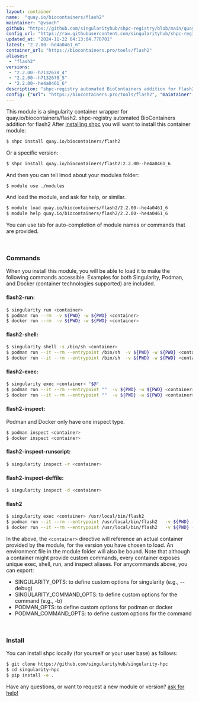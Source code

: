 ```yaml
---
layout: container
name:  "quay.io/biocontainers/flash2"
maintainer: "@vsoch"
github: "https://github.com/singularityhub/shpc-registry/blob/main/quay.io/biocontainers/flash2/container.yaml"
config_url: "https://raw.githubusercontent.com/singularityhub/shpc-registry/main/quay.io/biocontainers/flash2/container.yaml"
updated_at: "2024-11-22 04:13:04.770701"
latest: "2.2.00--he4a0461_6"
container_url: "https://biocontainers.pro/tools/flash2"
aliases:
 - "flash2"
versions:
 - "2.2.00--h7132678_4"
 - "2.2.00--h7132678_5"
 - "2.2.00--he4a0461_6"
description: "shpc-registry automated BioContainers addition for flash2"
config: {"url": "https://biocontainers.pro/tools/flash2", "maintainer": "@vsoch", "description": "shpc-registry automated BioContainers addition for flash2", "latest": {"2.2.00--he4a0461_6": "sha256:35d03145f8b8ec5b63d5b7e04a56b4b11ae4814554f2c60b03f1ba3997180b24"}, "tags": {"2.2.00--h7132678_4": "sha256:de692808d98a7fc4cceb0a78addfdd1a5e41a1dd07deb31a334d1ed388a372f4", "2.2.00--h7132678_5": "sha256:8d9ea0c90699316266c803c1a2d20c707e71d6b84ac0fc26c3c8a7f0ce11c3a6", "2.2.00--he4a0461_6": "sha256:35d03145f8b8ec5b63d5b7e04a56b4b11ae4814554f2c60b03f1ba3997180b24"}, "docker": "quay.io/biocontainers/flash2", "aliases": {"flash2": "/usr/local/bin/flash2"}}
---
```


This module is a singularity container wrapper for quay.io/biocontainers/flash2.
shpc-registry automated BioContainers addition for flash2
After [installing shpc](#install) you will want to install this container module:


```bash
$ shpc install quay.io/biocontainers/flash2
```

Or a specific version:

```bash
$ shpc install quay.io/biocontainers/flash2:2.2.00--he4a0461_6
```

And then you can tell lmod about your modules folder:

```bash
$ module use ./modules
```

And load the module, and ask for help, or similar.

```bash
$ module load quay.io/biocontainers/flash2/2.2.00--he4a0461_6
$ module help quay.io/biocontainers/flash2/2.2.00--he4a0461_6
```

You can use tab for auto-completion of module names or commands that are provided.

<br>

### Commands

When you install this module, you will be able to load it to make the following commands accessible.
Examples for both Singularity, Podman, and Docker (container technologies supported) are included.

#### flash2-run:

```bash
$ singularity run <container>
$ podman run --rm  -v ${PWD} -w ${PWD} <container>
$ docker run --rm  -v ${PWD} -w ${PWD} <container>
```

#### flash2-shell:

```bash
$ singularity shell -s /bin/sh <container>
$ podman run --it --rm --entrypoint /bin/sh  -v ${PWD} -w ${PWD} <container>
$ docker run --it --rm --entrypoint /bin/sh  -v ${PWD} -w ${PWD} <container>
```

#### flash2-exec:

```bash
$ singularity exec <container> "$@"
$ podman run --it --rm --entrypoint ""  -v ${PWD} -w ${PWD} <container> "$@"
$ docker run --it --rm --entrypoint ""  -v ${PWD} -w ${PWD} <container> "$@"
```

#### flash2-inspect:

Podman and Docker only have one inspect type.

```bash
$ podman inspect <container>
$ docker inspect <container>
```

#### flash2-inspect-runscript:

```bash
$ singularity inspect -r <container>
```

#### flash2-inspect-deffile:

```bash
$ singularity inspect -d <container>
```


#### flash2

```bash
$ singularity exec <container> /usr/local/bin/flash2
$ podman run --it --rm --entrypoint /usr/local/bin/flash2   -v ${PWD} -w ${PWD} <container> -c " $@"
$ docker run --it --rm --entrypoint /usr/local/bin/flash2   -v ${PWD} -w ${PWD} <container> -c " $@"
```



In the above, the `<container>` directive will reference an actual container provided
by the module, for the version you have chosen to load. An environment file in the
module folder will also be bound. Note that although a container
might provide custom commands, every container exposes unique exec, shell, run, and
inspect aliases. For anycommands above, you can export:

 - SINGULARITY_OPTS: to define custom options for singularity (e.g., --debug)
 - SINGULARITY_COMMAND_OPTS: to define custom options for the command (e.g., -b)
 - PODMAN_OPTS: to define custom options for podman or docker
 - PODMAN_COMMAND_OPTS: to define custom options for the command

<br>

### Install

You can install shpc locally (for yourself or your user base) as follows:

```bash
$ git clone https://github.com/singularityhub/singularity-hpc
$ cd singularity-hpc
$ pip install -e .
```

Have any questions, or want to request a new module or version? [ask for help!](https://github.com/singularityhub/singularity-hpc/issues)